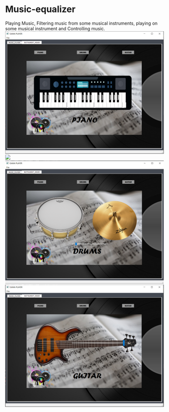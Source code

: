 # Music-equalizer
Playing Music, Filtering music from some musical instruments, playing on some musical instrument and Controlling music.
![](Capture.PNG)
![](Capture1.PNG)
![](Capture2.PNG)
![](Capture3.PNG)
